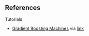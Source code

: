 ## References
 
 Tutorials
 
* [Gradient Boosting Machines](https://github.com/ledell/useR-machine-learning-tutorial/blob/master/gradient-boosting-machines.ipynb) 
  via [link](http://www.r-bloggers.com/the-user-2016-tutorials/)
